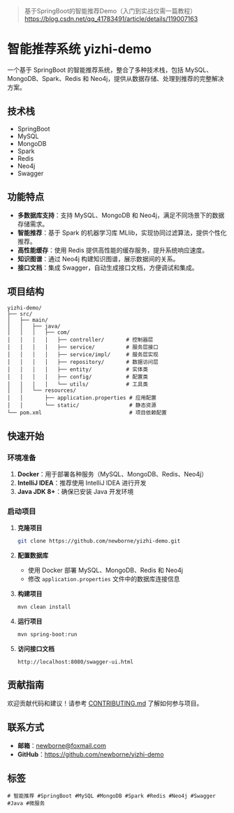 > 基于SpringBoot的智能推荐Demo（入门到实战仅需一篇教程）<https://blog.csdn.net/qq_41783491/article/details/119007163>
>
# 智能推荐系统 yizhi-demo

一个基于 SpringBoot 的智能推荐系统，整合了多种技术栈，包括 MySQL、MongoDB、Spark、Redis 和 Neo4j，提供从数据存储、处理到推荐的完整解决方案。

## 技术栈

- SpringBoot
- MySQL
- MongoDB
- Spark
- Redis
- Neo4j
- Swagger

## 功能特点

- **多数据库支持**：支持 MySQL、MongoDB 和 Neo4j，满足不同场景下的数据存储需求。
- **智能推荐**：基于 Spark 的机器学习库 MLlib，实现协同过滤算法，提供个性化推荐。
- **高性能缓存**：使用 Redis 提供高性能的缓存服务，提升系统响应速度。
- **知识图谱**：通过 Neo4j 构建知识图谱，展示数据间的关系。
- **接口文档**：集成 Swagger，自动生成接口文档，方便调试和集成。

## 项目结构

```
yizhi-demo/
├── src/
│   ├── main/
│   │   ├── java/
│   │   │   ├── com/
│   │   │   │   ├── controller/       # 控制器层
│   │   │   │   ├── service/          # 服务层接口
│   │   │   │   ├── service/impl/     # 服务层实现
│   │   │   │   ├── repository/       # 数据访问层
│   │   │   │   ├── entity/           # 实体类
│   │   │   │   ├── config/           # 配置类
│   │   │   │   └── utils/            # 工具类
│   │   └── resources/
│   │       ├── application.properties # 应用配置
│   │       └── static/                # 静态资源
└── pom.xml                            # 项目依赖配置
```

## 快速开始

### 环境准备

1. **Docker**：用于部署各种服务（MySQL、MongoDB、Redis、Neo4j）
2. **IntelliJ IDEA**：推荐使用 IntelliJ IDEA 进行开发
3. **Java JDK 8+**：确保已安装 Java 开发环境

### 启动项目

1. **克隆项目**

   ```bash
   git clone https://github.com/newborne/yizhi-demo.git
   ```

2. **配置数据库**
   - 使用 Docker 部署 MySQL、MongoDB、Redis 和 Neo4j
   - 修改 `application.properties` 文件中的数据库连接信息

3. **构建项目**

   ```bash
   mvn clean install
   ```

4. **运行项目**

   ```bash
   mvn spring-boot:run
   ```

5. **访问接口文档**

   ```
   http://localhost:8080/swagger-ui.html
   ```

## 贡献指南

欢迎贡献代码和建议！请参考 [CONTRIBUTING.md](CONTRIBUTING.md) 了解如何参与项目。

## 联系方式

- **邮箱**：<newborne@foxmail.com>
- **GitHub**：<https://github.com/newborne/yizhi-demo>

## 标签

```
# 智能推荐 #SpringBoot #MySQL #MongoDB #Spark #Redis #Neo4j #Swagger #Java #微服务
```
